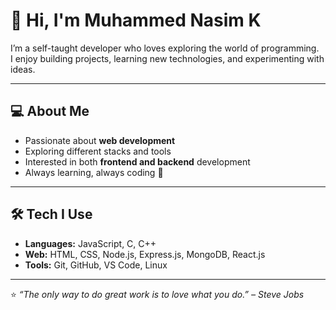 # 👋 Hi, I'm Muhammed Nasim K  

I’m a self-taught developer who loves exploring the world of programming.  
I enjoy building projects, learning new technologies, and experimenting with ideas.  

---

## 💻 About Me
- Passionate about **web development**  
- Exploring different stacks and tools  
- Interested in both **frontend and backend** development  
- Always learning, always coding 🚀  

---

## 🛠️ Tech I Use
- **Languages:** JavaScript, C, C++  
- **Web:** HTML, CSS, Node.js, Express.js, MongoDB, React.js  
- **Tools:** Git, GitHub, VS Code, Linux  

---

⭐️ *“The only way to do great work is to love what you do.” – Steve Jobs*  

